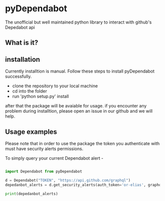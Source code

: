 # pyDependabot
 The unofficial but well maintained python library to interact with github's Depedabot api

## What is it? 


## installation 
Currently installtion is manual.
Follow these steps to install pyDependabot successfully.

- clone the repository to your local machine
- cd into the folder
- run 'python setup.py' install

after that the package will be avaiable for usage.
if you encounter any problem during installtion, please open an issue in our github and we will help.

## Usage examples
Please note that in order to use the package the token you authenticate with must have security alerts permissions.

To simply query your current Dependabot alert - 

```python

import Dependabot from pyDependabot 

d = Dependabot("TOKEN", "https://api.github.com/graphql")
depedanbot_alerts = d.get_security_alerts(auth_token='or-elias', graphql_endpoint='pyDependabot')

print(depedanbot_alerts)
```


